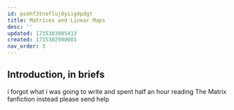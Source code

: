 ```yaml
---
id: psmhf3tnofluj0yiig4pdgt
title: Matrices and Linear Maps
desc: ''
updated: 1735303005413
created: 1735302980001
nav_order: 3
---
```


## Introduction, in briefs

i forgot what i was going to write and spent half an hour reading The Matrix fanfiction instead please send help